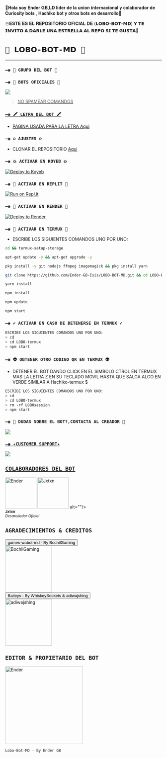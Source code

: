🍁𝐇𝐨𝐥𝐚 𝐬𝐨𝐲 𝐄𝐧𝐝𝐞𝐫 𝐆𝐁,𝐋𝐃 𝐥𝐢𝐝𝐞𝐫 𝐝𝐞 𝐥𝐚 𝐮𝐧𝐢𝐨𝐧 𝐢𝐧𝐭𝐞𝐫𝐧𝐚𝐜𝐢𝐨𝐧𝐚𝐥 𝐲 𝐜𝐨𝐥𝐚𝐛𝐨𝐫𝐚𝐝𝐨𝐫 𝐝𝐞 𝐂𝐮𝐫𝐢𝐨𝐬𝐢𝐭𝐲 𝐛𝐨𝐭𝐬 , 𝐇𝐚𝐜𝐡𝐢𝐤𝐨 𝐛𝐨𝐭 𝐲 𝐨𝐭𝐫𝐨𝐬 𝐛𝐨𝐭𝐬 𝐞𝐧 𝐝𝐞𝐬𝐚𝐫𝐫𝐨𝐥𝐥𝐨🐺

☃️𝐄𝐒𝐓𝐄 𝐄𝐒 𝐄𝐋 𝐑𝐄𝐏𝐎𝐒𝐈𝐓𝐎𝐑𝐈𝐎 𝐎𝐅𝐈𝐂𝐈𝐀𝐋 𝐃𝐄 (𝗟𝗢𝗕𝗢-𝗕𝗢𝗧-𝗠𝗗)
𝗬 𝗧𝗘 𝗜𝗡𝗩𝗜𝗧𝗢 𝗔 𝗗𝗔𝗥𝗟𝗘 𝗨𝗡𝗔 𝗘𝗦𝗧𝗥𝗘𝗟𝗟𝗔 𝗔𝗟 𝗥𝗘𝗣𝗢 𝗦𝗜 𝗧𝗘 𝗚𝗨𝗦𝗧𝗔🌟

# `🐺 𝗟𝗢𝗕𝗢-𝗕𝗢𝗧-𝗠𝗗 🐺` 

------------------

### `—◉ 💟 GRUPO DEL BOT 💟`



### `—◉ 🤖 BOTS OFICIALES 🤖`

<a href="https://api.whatsapp.com/send/?phone=593939005387&text=/estado&type=phone_number&app_absent=0" target="blank"><img src="https://img.shields.io/badge/BOT_OFICIAL_1-25D366?style=for-the-badge&logo=whatsapp&logoColor=white" />



 > NO SPAMEAR COMANDOS


### `—◉ 🖍 LETRA DEL BOT 🖍`
- PAGINA USADA PARA LA LETRA [Aqui](https://smiley.cool/es/weirdmaker.php)


### `—◉ ⚙️ AJUSTES ⚙️`
- CLONAR EL REPOSITORIO [Aqui](https://github.com/BrunoSobrino/Hachiko-Bot-MD/fork)

  
### `—◉ 💥 ACTIVAR EN KOYEB 💥`

[![Deploy to Koyeb](https://www.koyeb.com/static/images/deploy/button.svg)](https://app.koyeb.com/deploy?type=git&repository=https://github.com/BrunoSobrino/TheMystic-Bot-MD&branch=master&name=mysticbot)
  
### `—◉ 🌌 ACTIVAR EN REPLIT 🌌`

[![Run on Repl.it](https://repl.it/badge/github/BrunoSobrino/TheMystic-Bot-MD)](https://repl.it/github/BrunoSobrino/TheMystic-Bot-MD) 
  
### `—◉ 🔰 ACTIVAR EN RENDER 🔰`

[![Deploy to Render](https://render.com/images/deploy-to-render-button.svg)](https://dashboard.render.com/blueprint/new?repo=https%3A%2F%2Fgithub.com%2FBrunoSobrino%2FTheMystic-Bot-MD) 

### `—◉ 👾 ACTIVAR EN TERMUX 👾` 
- ESCRIBE LOS SIGUIENTES COMANDOS UNO POR UNO:
```bash
cd && termux-setup-storage
```

```bash
apt-get update -y && apt-get upgrade -y
```

```bash
pkg install -y git nodejs ffmpeg imagemagick && pkg install yarn 
```

```bash
git clone https://github.com/Ender-GB-Isis/LOBO-BOT-MD.git && cd LOBO-BOT-MD
```

```bash
yarn install
```

```bash
npm install
```

```bash
npm update
```

```bash
npm start
```

### `—◉ ✔️ ACTIVAR EN CASO DE DETENERSE EN TERMUX ✔️`
```bash
ESCRIBE LOS SIGUIENTES COMANDOS UNO POR UNO:
> cd 
> cd LOBO-termux
> npm start
```

### `—◉ 👽 OBTENER OTRO CODIGO QR EN TERMUX 👽`
- DETENER EL BOT DANDO CLICK EN EL SIMBOLO CTROL EN TERMUX MAS LA LETRA Z EN SU TECLADO MOVIL HASTA QUE SALGA ALGO EN VERDE SIMILAR A Hachiko-termux $  
```bash
ESCRIBE LOS SIGUIENTES COMANDOS UNO POR UNO:
> cd 
> cd LOBO-termux
> rm -rf LOBOsession
> npm start
```



 ### `—◉ 👑 DUDAS SOBRE EL BOT?,CONTACTA AL CREADOR 👑`
<a href="http://wa.me/50576390682" target="blank"><img src="https://img.shields.io/badge/ENDER_GB_CREADOR-25D366?style=for-the-badge&logo=whatsapp&logoColor=white" />

### `—◉ ✦CUSTOMER SUPPORT✦`
<a href="http://wa.me/50576390682" target="blank"><img src="https://img.shields.io/badge/ENDER_GB_COSTOMER_SUPPORT-25D366?style=for-the-badge&logo=whatsapp&logoColor=white" />

## `COLABORADORES DEL BOT` 
<a href="[https://github.com/Ender-GB-Isis777]"><img src="https://github.com/Ender-GB-Isis777.png" width="100" height="100" alt="Ender"/></a>
<a href="[https://github.com/Jxtxn17]"><img src="https://github.com/Jxtxn17.png" width="100" height="100" alt="Jxtxn"/></a>
alt=""/><br /><sub><b>Jxtxn</b></sub></a><br /><sub><i>Desarollador Oficial</i></sub></td>

## `AGRADECIMIENTOS & CREDITOS` 
<div><button id="boton" type="button">games-wabot-md - By BochilGaming </button></div>
<a href="https://github.com/BochilGaming/games-wabot-md/tree/multi-device"><img src="https://github.com/BochilGaming.png" width="150" height="150" alt="BochilGaming"/></a>
<div><button id="boton" type="button">Baileys - By WhiskeySockets & adiwajshing</button></div>
<a href="https://github.com/WhiskeySockets/Baileys"><img src="https://github.com/WhiskeySockets.png" width="150" height="150" alt="adiwajshing"/></a>

## `EDITOR & PROPIETARIO DEL BOT` 
<a href="https://github.com/Ender-GB-Isis777"><img src="https://github.com/Ender-GB-Isis777.png" width="250" height="250" alt="Ender"/></a>
  
`Lobo-Bot-MD - By Ender GB`
